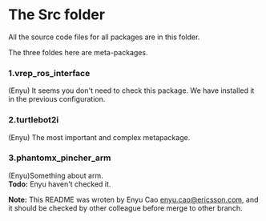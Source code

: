 # The Src folder


All the source code files for all packages are in this folder. 

The three foldes here are meta-packages.
### 1.vrep_ros_interface
(Enyu) It seems you don't need to check this package. We have installed it in the previous configuration.
### 2.turtlebot2i
(Enyu) The most important and complex metapackage. 
### 3.phantomx_pincher_arm
(Enyu)Something about arm.  
**Todo:** Enyu haven't checked it. 

**Note:** This README was wroten by Enyu Cao <enyu.cao@ericsson.com>, and it should be checked by other colleague before merge to other branch.